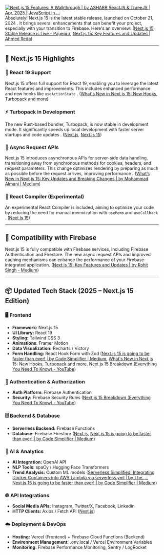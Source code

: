 [![Next.js 15 Features: A Walkthrough | by ASHABB ReactJS & ThreeJS | Apr, 2025 | JavaScript in ...](https://tse4.mm.bing.net/th?id=OIP.genFfaTfvPXPt0XiuuoSiQHaLH&pid=Api)](https://javascript.plainenglish.io/nextjs-15-features-b30d575f8dd7)
Absolutely! Next.js 15 is the latest stable release, launched on October 21, 2024 . It brings several enhancements that can benefit your project, especially with your transition to Firebase. Here's an overview: ([Next.js 15 Stable Release is Live - Pagepro](https://pagepro.co/blog/react-tldr/next-js-15-stable-release-is-live/?utm_source=chatgpt.com), [Next.js 15: Key Features and Updates | Ahmed Reda](https://ahmedreda.me/blog/nextjs15-features?utm_source=chatgpt.com))

---

## 🚀 Next.js 15 Highlights

### 🔧 React 19 Support

Next.js 15 offers full support for React 19, enabling you to leverage the latest React features and improvements. This includes enhanced performance and new hooks like `useActionState` . ([What's New in Next.js 15: New Hooks, Turbopack and more](https://dev.to/dimeloper/whats-new-in-nextjs-15-new-hooks-turbopack-and-more-2lo8?utm_source=chatgpt.com))

### ⚡ Turbopack in Development

The new Rust-based bundler, Turbopack, is now stable in development mode. It significantly speeds up local development with faster server startups and code updates . ([Next.js](https://en.wikipedia.org/wiki/Next.js?utm_source=chatgpt.com), [Next.js 15](https://nextjs.org/blog/next-15?utm_source=chatgpt.com))

### 🧩 Async Request APIs

Next.js 15 introduces asynchronous APIs for server-side data handling, transitioning away from synchronous methods for cookies, headers, and request parameters. This change optimizes rendering by preparing as much as possible before the request arrives, improving performance . ([What’s New in Next.js 15: Key Updates and Breaking Changes | by Mohammad Almani | Medium](https://medium.com/%40mohammedmaani1988/whats-new-in-next-js-15-key-updates-and-breaking-changes-799c391df35b?utm_source=chatgpt.com))

### 🧪 React Compiler (Experimental)

An experimental React Compiler is included, aiming to optimize your code by reducing the need for manual memoization with `useMemo` and `useCallback` . ([Next.js 15](https://nextjs.org/blog/next-15?utm_source=chatgpt.com))

---

## 🔄 Compatibility with Firebase

Next.js 15 is fully compatible with Firebase services, including Firebase Authentication and Firestore. The new async request APIs and improved caching mechanisms can enhance the performance of your Firebase-integrated application. ([Next.js 15: Key Features and Updates | by Rohit Singh - Medium](https://mrohitsingh.medium.com/next-js-15-key-features-and-updates-b785326c106b?utm_source=chatgpt.com))

---

## 📦 Updated Tech Stack (2025 – Next.js 15 Edition)

### 🖥️ Frontend

- **Framework:** Next.js 15
- **UI Library:** React 19
- **Styling:** Tailwind CSS 3
- **Animations:** Framer Motion
- **Data Visualization:** Recharts / Victory
- **Form Handling:** React Hook Form with Zod ([Next.js 15 is going to be faster than ever! | by Code Simplifier | Medium](https://medium.com/%40codesimplifier/next-js-15-is-going-to-be-faster-than-ever-1373ccbe88e2?utm_source=chatgpt.com), [What's New in Next.js 15: New Hooks, Turbopack and more](https://dev.to/dimeloper/whats-new-in-nextjs-15-new-hooks-turbopack-and-more-2lo8?utm_source=chatgpt.com), [Next.js 15 Breakdown (Everything You Need To Know) - YouTube](https://www.youtube.com/watch?v=fqabW3WRUbw&utm_source=chatgpt.com))

### 🔐 Authentication & Authorization

- **Auth Platform:** Firebase Authentication
- **Security:** Firebase Security Rules ([Next.js 15 Breakdown (Everything You Need To Know) - YouTube](https://www.youtube.com/watch?v=fqabW3WRUbw&utm_source=chatgpt.com))

### 🗄️ Backend & Database

- **Serverless Backend:** Firebase Functions
- **Database:** Firebase Firestore ([Next.js](https://fr.wikipedia.org/wiki/Next.js?utm_source=chatgpt.com), [Next.js 15 is going to be faster than ever! | by Code Simplifier | Medium](https://medium.com/%40codesimplifier/next-js-15-is-going-to-be-faster-than-ever-1373ccbe88e2?utm_source=chatgpt.com))

### 🧠 AI & Analytics

- **AI Integration:** OpenAI API
- **NLP Tools:** spaCy / Hugging Face Transformers
- **Trend Analysis:** Custom ML models ([Serverless Simplified: Integrating Docker Containers into AWS Lambda via serverless.yml | by The ...](https://medium.com/%40sassenthusiast/serverless-simplified-integrating-docker-containers-into-aws-lambda-via-serverless-yml-cdef9be1681e?utm_source=chatgpt.com), [Next.js 15 is going to be faster than ever! | by Code Simplifier | Medium](https://medium.com/%40codesimplifier/next-js-15-is-going-to-be-faster-than-ever-1373ccbe88e2?utm_source=chatgpt.com))

### 🌐 API Integrations

- **Social Media APIs:** Instagram, Twitter/X, Facebook, LinkedIn
- **HTTP Clients:** Axios / Fetch API ([Next.js](https://fr.wikipedia.org/wiki/Next.js?utm_source=chatgpt.com))

### ☁️ Deployment & DevOps

- **Hosting:** Vercel (Frontend) + Firebase Cloud Functions (Backend)
- **Environment Management:** .env.local / Vercel Environment Variables
- **Monitoring:** Firebase Performance Monitoring, Sentry / LogRocket